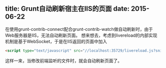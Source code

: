 ﻿title: Grunt自动刷新宿主在IIS的页面
date: 2015-06-22
---
在使用grunt-contrib-connect配合grunt-contrib-watch做自动刷新时，由于Web服务器是IIS，无法自动刷新页面。
想来想去，考虑到livereload的内部实现机制是基于WebSocket，于是在IIS返回的页面中加入

```html
<script type="text/javascript" src="//localhost:35729/livereload.js?snipver=1"></script>
```
	
这样一来，当修改前端监听的文件时，就会自动刷新页面了。